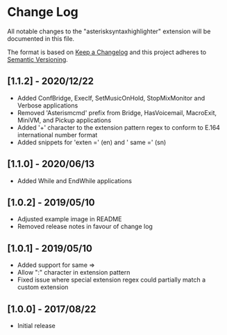 # Change Log
All notable changes to the "asterisksyntaxhighlighter" extension will be documented in this file.

The format is based on [Keep a Changelog](http://keepachangelog.com/en/1.0.0/)
and this project adheres to [Semantic Versioning](http://semver.org/spec/v2.0.0.html).

## [1.1.2] - 2020/12/22
- Added ConfBridge, ExecIf, SetMusicOnHold, StopMixMonitor and Verbose applications
- Removed 'Asterismcmd' prefix from Bridge, HasVoicemail, MacroExit, MiniVM, and Pickup applications
- Added '+' character to the extension pattern regex to conform to E.164 international number format
- Added snippets for 'exten =' (en) and ' same =' (sn)

## [1.1.0] - 2020/06/13
- Added While and EndWhile applications

## [1.0.2] - 2019/05/10
- Adjusted example image in README
- Removed release notes in favour of change log

## [1.0.1] - 2019/05/10
- Added support for same =>  
- Allow ":" character in extension pattern  
- Fixed issue where special extension regex could partially match a custom extension  

## [1.0.0] - 2017/08/22
- Initial release